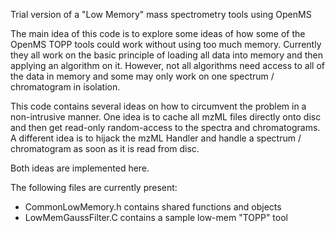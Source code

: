 Trial version of a "Low Memory" mass spectrometry tools using OpenMS

The main idea of this code is to explore some ideas of how some of the OpenMS
TOPP tools could work without using too much memory. Currently they all work on
the basic principle of loading all data into memory and then applying an
algorithm on it. However, not all algorithms need access to all of the data in
memory and some may only work on one spectrum / chromatogram in isolation.

This code contains several ideas on how to circumvent the problem in a
non-intrusive manner. One idea is to cache all mzML files directly onto disc
and then get read-only random-access to the spectra and chromatograms. A
different idea is to hijack the mzML Handler and handle a spectrum /
chromatogram as soon as it is read from disc.  

Both ideas are implemented here.

The following files are currently present: 

- CommonLowMemory.h contains shared functions and objects
- LowMemGaussFilter.C contains a sample low-mem "TOPP" tool

